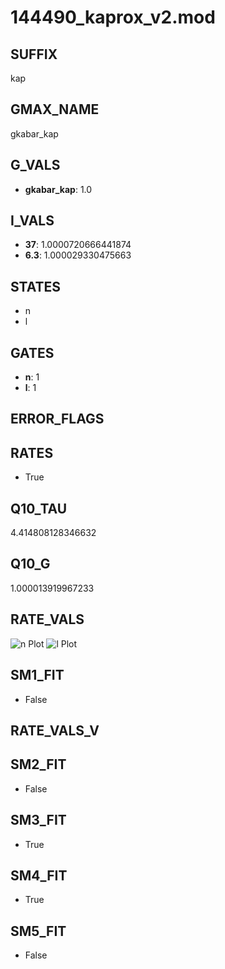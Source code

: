 # 144490_kaprox_v2.mod

## SUFFIX

kap

## GMAX_NAME

gkabar_kap

## G_VALS

- **gkabar_kap**: 1.0

## I_VALS

- **37**: 1.0000720666441874
- **6.3**: 1.000029330475663

## STATES

- n
- l

## GATES

- **n**: 1
- **l**: 1

## ERROR_FLAGS


## RATES

- True

## Q10_TAU

4.414808128346632

## Q10_G

1.000013919967233

## RATE_VALS

![n Plot](/Users/pbozelos/Dropbox/icg-Chai-Panos/supermodels/output_markdown_files/K/144490_kaprox_v2.mod/images/n.png)
![l Plot](/Users/pbozelos/Dropbox/icg-Chai-Panos/supermodels/output_markdown_files/K/144490_kaprox_v2.mod/images/l.png)

## SM1_FIT

- False

## RATE_VALS_V

## SM2_FIT

- False

## SM3_FIT

- True

## SM4_FIT

- True

## SM5_FIT

- False

